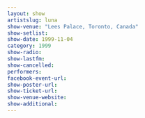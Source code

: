 ```yaml
---
layout: show
artistslug: luna
show-venue: "Lees Palace, Toronto, Canada"
show-setlist: 
show-date: 1999-11-04
category: 1999
show-radio: 
show-lastfm: 
show-cancelled: 
performers: 
facebook-event-url: 
show-poster-url: 
show-ticket-url: 
show-venue-website: 
show-additional: 
---
```


